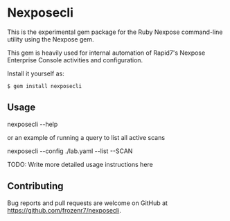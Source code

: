 # Nexposecli

This is the experimental gem package for the Ruby Nexpose command-line utility using the Nexpose gem.

This gem is heavily used for internal automation of Rapid7's Nexpose Enterprise Console activities and configuration.

Install it yourself as:

    $ gem install nexposecli

## Usage

nexposecli --help

or an example of running a query to list all active scans

nexposecli --config ./lab.yaml --list --SCAN

TODO: Write more detailed usage instructions here

## Contributing

Bug reports and pull requests are welcome on GitHub at https://github.com/frozenr7/nexposecli.

